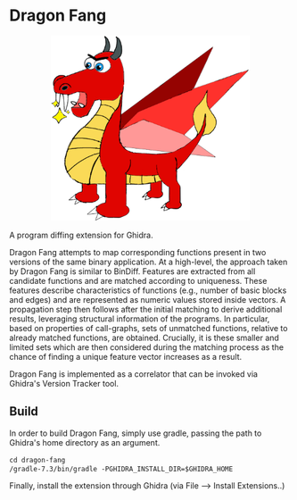 # Dragon Fang

<p align="center"><img src="images/logo.png" width="357" height="332">

A program diffing extension for Ghidra. 

Dragon Fang attempts to map corresponding functions present in two versions of the same binary application. At a high-level, the approach taken by Dragon Fang is similar to BinDiff. Features are extracted from all candidate functions and are matched according to uniqueness. These features describe characteristics of functions (e.g., number of basic blocks and edges) and are represented as numeric values stored inside vectors. A propagation step then follows after the initial matching to derive additional results, leveraging structural information of the programs. In particular, based on properties of call-graphs, sets of unmatched functions, relative to already matched functions, are obtained. Crucially, it is these smaller and limited sets which are then considered during the matching process as the chance of finding a unique feature vector increases as a result.

Dragon Fang is implemented as a correlator that can be invoked via Ghidra's Version Tracker tool. 

## Build

In order to build Dragon Fang, simply use gradle, passing the path to Ghidra's home directory as an argument.
 
```
cd dragon-fang
/gradle-7.3/bin/gradle -PGHIDRA_INSTALL_DIR=$GHIDRA_HOME
```

Finally, install the extension through Ghidra (via File --> Install Extensions..)
